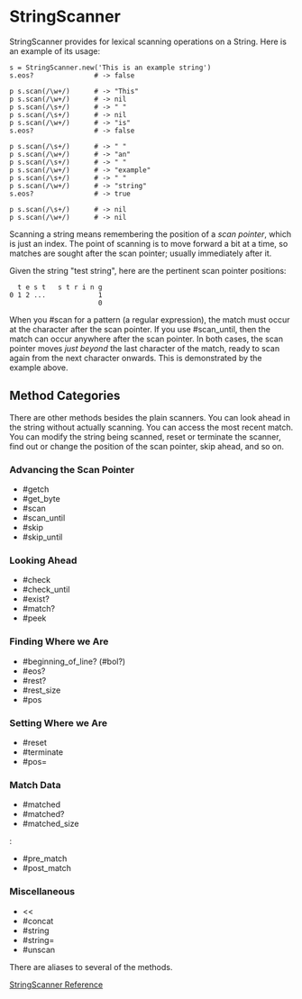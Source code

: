 # StringScanner

StringScanner provides for lexical scanning operations on a String.  Here is
an example of its usage:

    s = StringScanner.new('This is an example string')
    s.eos?               # -> false

    p s.scan(/\w+/)      # -> "This"
    p s.scan(/\w+/)      # -> nil
    p s.scan(/\s+/)      # -> " "
    p s.scan(/\s+/)      # -> nil
    p s.scan(/\w+/)      # -> "is"
    s.eos?               # -> false

    p s.scan(/\s+/)      # -> " "
    p s.scan(/\w+/)      # -> "an"
    p s.scan(/\s+/)      # -> " "
    p s.scan(/\w+/)      # -> "example"
    p s.scan(/\s+/)      # -> " "
    p s.scan(/\w+/)      # -> "string"
    s.eos?               # -> true

    p s.scan(/\s+/)      # -> nil
    p s.scan(/\w+/)      # -> nil

Scanning a string means remembering the position of a *scan pointer*, which is
just an index.  The point of scanning is to move forward a bit at a time, so
matches are sought after the scan pointer; usually immediately after it.

Given the string "test string", here are the pertinent scan pointer positions:

      t e s t   s t r i n g
    0 1 2 ...             1
                          0

When you #scan for a pattern (a regular expression), the match must occur at
the character after the scan pointer.  If you use #scan_until, then the match
can occur anywhere after the scan pointer.  In both cases, the scan pointer
moves *just beyond* the last character of the match, ready to scan again from
the next character onwards.  This is demonstrated by the example above.

## Method Categories

There are other methods besides the plain scanners.  You can look ahead in the
string without actually scanning.  You can access the most recent match. You
can modify the string being scanned, reset or terminate the scanner, find out
or change the position of the scan pointer, skip ahead, and so on.

### Advancing the Scan Pointer

*   #getch
*   #get_byte
*   #scan
*   #scan_until
*   #skip
*   #skip_until


### Looking Ahead

*   #check
*   #check_until
*   #exist?
*   #match?
*   #peek


### Finding Where we Are

*   #beginning_of_line? (#bol?)
*   #eos?
*   #rest?
*   #rest_size
*   #pos


### Setting Where we Are

*   #reset
*   #terminate
*   #pos=


### Match Data

*   #matched
*   #matched?
*   #matched_size

    
:       
*   #pre_match
*   #post_match


### Miscellaneous

*   <<
*   #concat
*   #string
*   #string=
*   #unscan


There are aliases to several of the methods.

[StringScanner Reference](https://ruby-doc.org/stdlib-2.7.0/libdoc/strscan/rdoc/StringScanner.html)
